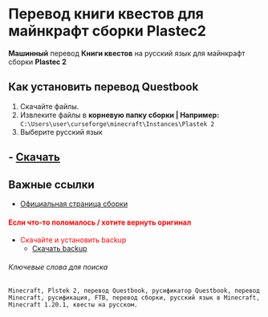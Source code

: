 # Перевод книги квестов для майнкрафт сборки Plastec2

**Машинный** перевод **Книги квестов** на русский язык для майнкрафт сборки **Plastec 2**

## Как установить перевод Questbook

1. Скачайте файлы.
2. Извлеките файлы в **корневую папку сборки | Например:** `C:\Users\user\curseforge\minecraft\Instances\Plastek 2`
3. Выберите русский язык 
## -  [Скачать](https://github.com/Elder1711/Plastek-2-RU-quest/releases/download/v.1.10.1ru/v1.10.1ru.zip)

## Важные ссылки

- [Официальная страница сборки](https://www.curseforge.com/minecraft/modpacks/plastek-2)
  
#### <span style="color:red">Если что-то поломалось / хотите вернуть оригинал</span>
- <span style="color:red">Скачайте и установить backup</span>
  -  [Скачать backup](https://github.com/Elder1711/Plastek-2-RU-quest/releases/download/v.1.10.1ru/backup.zip)

###### Ключевые слова для поиска

`Minecraft, Plstek 2, перевод Questbook, русификатор Questbook, перевод Minecraft, русификация, FTB, перевод сборки, русский язык в Minecraft, Minecraft 1.20.1, квесты на русском.`
